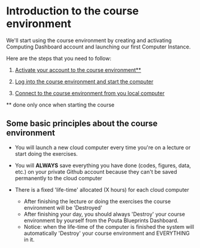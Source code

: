 # Introduction to the course environment

We'll start using the course environment by creating and activating Computing Dashboard account and launching our first Computer Instance. 

Here are the steps that you need to follow:

 1. [Activate your account to the course environment\*\*](activate-pb-account.md)
 
 2. [Log into the course environment and start the computer](log-in-to-pb-and-access.md)
 
 3. [Connect to the course environment from you local computer](log-in-to-pb-and-access.md#access)
 
\*\* done only once when starting the course

## Some basic principles about the course environment

- You will launch a new cloud computer every time you're on a lecture or start doing the exercises.

- You will **ALWAYS** save everything you have done (codes, figures, data, etc.) on your private Github account because they can't be saved 
permanently to the cloud computer 

- There is a fixed 'life-time' allocated (X hours) for each cloud computer

  - After finishing the lecture or doing the exercises the course environment will be 'Destroyed'
  - After finishing your day, you should always 'Destroy' your course environment by yourself from the Pouta Blueprints Dashboard.
  - Notice: when the life-time of the computer is finished the system will automatically 'Destroy' your course environment and EVERYTHING in it.


